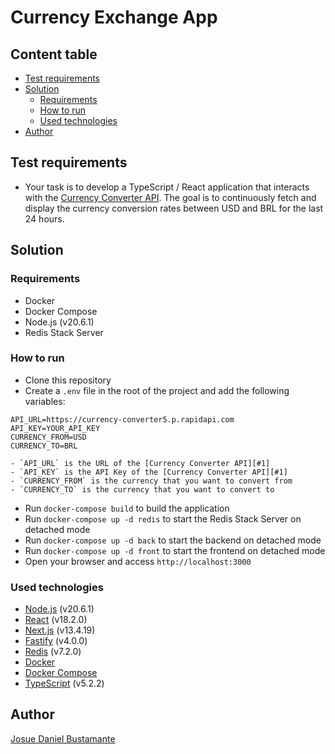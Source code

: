 # Currency Exchange App

## Content table
- [Test requirements](#test-requirements)
- [Solution](#solution)
  - [Requirements](#requirements)
  - [How to run](#how-to-run)
  - [Used technologies](#used-technologies)
- [Author](#author)


## Test requirements
- Your task is to develop a TypeScript / React application that interacts with the [Currency Converter API][#1]. The goal is to continuously fetch and display the currency conversion rates between USD and BRL for the last 24 hours.

## Solution
### Requirements
- Docker
- Docker Compose
- Node.js (v20.6.1)
- Redis Stack Server

### How to run
- Clone this repository
- Create a `.env` file in the root of the project and add the following variables:
```
API_URL=https://currency-converter5.p.rapidapi.com
API_KEY=YOUR_API_KEY
CURRENCY_FROM=USD
CURRENCY_TO=BRL
```
    - `API_URL` is the URL of the [Currency Converter API][#1]
    - `API_KEY` is the API Key of the [Currency Converter API][#1]
    - `CURRENCY_FROM` is the currency that you want to convert from
    - `CURRENCY_TO` is the currency that you want to convert to
- Run `docker-compose build` to build the application
- Run `docker-compose up -d redis` to start the Redis Stack Server on detached mode
- Run `docker-compose up -d back` to start the backend on detached mode
- Run `docker-compose up -d front` to start the frontend on detached mode
- Open your browser and access `http://localhost:3000`

### Used technologies
- [Node.js][#2] (v20.6.1)
- [React][#3] (v18.2.0)
- [Next.js][#4] (v13.4.19)
- [Fastify][#5] (v4.0.0)
- [Redis][#6] (v7.2.0)
- [Docker][#7]
- [Docker Compose][#8]
- [TypeScript][#9] (v5.2.2)

## Author
[Josue Daniel Bustamante](https://github.com/josuedanielbust)


[#1]: https://rapidapi.com/natkapral/api/currency-converter5
[#2]: https://nodejs.org/en/
[#3]: https://reactjs.org/
[#4]: https://nextjs.org/
[#5]: https://www.fastify.io/
[#6]: https://redis.io/
[#7]: https://www.docker.com/
[#8]: https://docs.docker.com/compose/
[#9]: https://www.typescriptlang.org/
